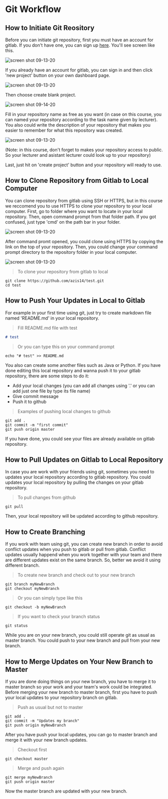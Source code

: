 # Git Workflow

## How to Initiate Git Reository

Before you can initiate git repository, first you must have an account for gitlab. If you don't have one, you can sign up [here](https://gitlab.com/users/sign_up). You'll see screen like this.

![screen shot 09-13-20](../images/gitlab-01.PNG)

If you already have an account for gitlab, you can sign in and then click 'new project' button on your own dashboard page.

![screen shot 09-13-20](../images/gitlab-02.PNG)

Then choose create blank project.

![screen shot 09-14-20](../images/gitlab-03.PNG)

Fill in your repository name as free as you want (in case on this course, you can named your repository according to the task name given by lecturer). You also could write the description of your repository that makes you easier to remember for what this repository was created.

![screen shot 09-13-20](../images/gitlab-04.PNG)

(Note: in this course, don't forget to makes your repository access to public. So your lecturer and asistant lecturer could look up to your repository)

Last, just hit on 'create project' button and your repository will ready to use.

## How to Clone Repository from Gitlab to Local Computer

You can clone repository from gitlab using SSH or HTTPS, but in this course we reccomend you to use HTTPS to clone your repository to your local computer. First, go to folder where you want to locate in your local repository. Then, open command prompt from that folder path. If you got confused, just type 'cmd' on the path bar in your folder.

![screen shot 09-13-20](../images/github-04.PNG)

After command promt opened, you could clone using HTTPS by copying the link on the top of your repository. Then, you could change your command prompt directory to the repository folder in your local computer.

![screen shot 09-13-20](../images/gitlab-05.PNG)

> To clone your repository from gitlab to local

~~~shell
git clone https://github.com/azis14/test.git
cd test
~~~

## How to Push Your Updates in Local to Gitlab

For example in your first time using git, just try to create markdown file named 'README.md' in your local repository.

> Fill README.md file with test

~~~markdown
# test
~~~

> Or you can type this on your command prompt

~~~shell
echo "# test" >> README.md
~~~

You also can create some another files such as Java or Python. If you have done editing this local repository and wanna push it to your gitlab repository, there are some steps to do it:

- Add your local changes (you can add all changes using '.' or you can add just one file by type its file name)
- Give commit message
- Push it to github

> Examples of pushing local changes to github

~~~shell
git add .
git commit -m "first commit"
git push origin master
~~~

If you have done, you could see your files are already available on gitlab repository.

## How to Pull Updates on Gitlab to Local Repository

In case you are work with your friends using git, sometimes you need to updates your local repository according to gitlab repository. You could updates your local repository by pulling the changes on your gitlab repository.

> To pull changes from github

~~~shell
git pull
~~~

Then, your local repository will be updated according to github repository.

## How to Create Branching

If you work with team using git, you can create new branch in order to avoid conflict updates when you push to gitlab or pull from gitlab. Conflict updates usually happend when you work together with your team and there are different updates exist on the same branch. So, better we avoid it using different branch.

> To create new branch and check out to your new branch

~~~shell
git branch myNewBranch
git checkout myNewBranch
~~~

> Or you can simply type like this

~~~shell
git checkout -b myNewBranch
~~~

> If you want to check your branch status

~~~shell
git status
~~~

While you are on your new branch, you could still operate git as usual as master branch. You could push to your new branch and pull from your new branch.

## How to Merge Updates on Your New Branch to Master

If you are done doing things on your new branch, you have to merge it to master branch so your work and your team's work could be integrated. Before merging your new branch to master branch, first you have to push your local updates to your repository branch on gitlab.

> Push as usual but not to master

~~~shell
git add .
git commit -m "Updates my branch"
git push origin myNewBranch
~~~

After you have push your local updates, you can go to master branch and merge it with your new branch updates.

> Checkout first

~~~shell
git checkout master
~~~

> Merge and push again

~~~shell
git merge myNewBranch
git push origin master
~~~

Now the master branch are updated with your new branch.
